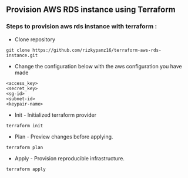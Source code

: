 ## Provision AWS RDS instance using Terraform

### Steps to provision aws rds instance with terraform :

- Clone repository
```
git clone https://github.com/rizkypanz16/terraform-aws-rds-instance.git
```
- Change the configuration below with the aws configuration you have made 
```
<access_key>
<secret_key>
<sg-id>
<subnet-id>
<keypair-name>
```
- Init - Initialized terraform provider
```
terraform init
```
- Plan - Preview changes before applying.
```
terraform plan
```
- Apply - Provision reproducible infrastructure.
```
terraform apply
```
